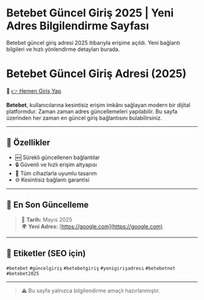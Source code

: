 # Betebet Güncel Giriş 2025 | Yeni Adres Bilgilendirme Sayfası

Betebet güncel giriş adresi 2025 itibarıyla erişime açıldı. Yeni bağlantı bilgileri ve hızlı yönlendirme detayları burada.

# Betebet Güncel Giriş Adresi (2025)

🔗 [👉 Hemen Giriş Yap](https://google.com)

**Betebet**, kullanıcılarına kesintisiz erişim imkânı sağlayan modern bir dijital platformdur. Zaman zaman adres güncellemeleri yapılabilir. Bu sayfa üzerinden her zaman en güncel giriş bağlantısını bulabilirsiniz.

---

## 🚀 Özellikler

- 🆕 Sürekli güncellenen bağlantılar  
- 🔒 Güvenli ve hızlı erişim altyapısı  
- 📱 Tüm cihazlarla uyumlu tasarım  
- 🌐 Kesintisiz bağlantı garantisi  

---

## 🔄 En Son Güncelleme

> 📅 **Tarih:** Mayıs 2025  
> 🌍 **Yeni Adres:** [https://google.com](https://google.com)

---

## 📌 Etiketler (SEO için)

`#betebet` `#güncelgiriş` `#betebetgiriş` `#yenigirişadresi` `#betebetnet` `#betebet2025`

---

> ⚠️ Bu sayfa yalnızca bilgilendirme amaçlı hazırlanmıştır.
